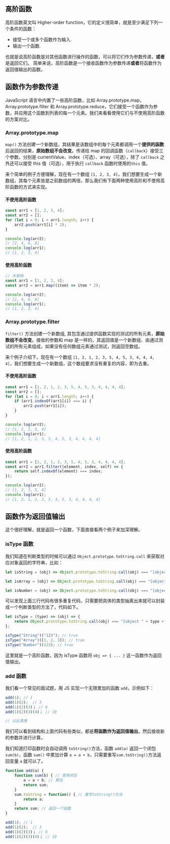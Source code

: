 ## 高阶函数

高阶函数英文叫 Higher-order function，它的定义很简单，就是至少满足下列一个条件的函数：

-   接受一个或多个函数作为输入.
-   输出一个函数.

也就是说高阶函数是对其他函数进行操作的函数，可以将它们作为参数传递，**或者**是返回它们。 简单来说，高阶函数是一个接收函数作为参数传递**或者**将函数作为返回值输出的函数。

## 函数作为参数传递

JavaScript 语言中内置了一些高阶函数，比如 Array.prototype.map，Array.prototype.filter 和 Array.prototype.reduce，它们接受一个函数作为参数，并应用这个函数到列表的每一个元素。我们来看看使用它们与不使用高阶函数的方案对比。

### Array.prototype.map

`map()` 方法创建一个新数组，其结果是该数组中的每个元素都调用一个**提供的函数**后返回的结果，**原始数组不会改变**。传递给 map 的回调函数（`callback`）接受三个参数，分别是 currentValue、index（可选）、array（可选），除了 `callback` 之外还可以接受 this 值（可选），用于执行 `callback` 函数时使用的`this` 值。

来个简单的例子方便理解，现在有一个数组 `[1, 2, 3, 4]`，我们想要生成一个新数组，其每个元素皆是之前数组的两倍，那么我们有下面两种使用高阶和不使用高阶函数的方式来实现。

#### 不使用高阶函数

```js
const arr1 = [1, 2, 3, 4];
const arr2 = [];
for (let i = 0; i < arr1.length; i++) {
    arr2.push(arr1[i] * 2);
}

console.log(arr2);
// [2, 4, 6, 8]
console.log(arr1);
// [1, 2, 3, 4]
```

#### 使用高阶函数

```js
// 木易杨
const arr1 = [1, 2, 3, 4];
const arr2 = arr1.map((item) => item * 2);

console.log(arr2);
// [2, 4, 6, 8]
console.log(arr1);
// [1, 2, 3, 4]
```

### Array.prototype.filter

`filter()` 方法创建一个新数组, 其包含通过提供函数实现的测试的所有元素，**原始数组不会改变**。接收的参数和 map 是一样的，其返回值是一个新数组、由通过测试的所有元素组成，如果没有任何数组元素通过测试，则返回空数组。

来个例子介绍下，现在有一个数组 `[1, 2, 1, 2, 3, 5, 4, 5, 3, 4, 4, 4, 4]`，我们想要生成一个新数组，这个数组要求没有重复的内容，即为去重。

#### 不使用高阶函数

```js
const arr1 = [1, 2, 1, 2, 3, 5, 4, 5, 3, 4, 4, 4, 4];
const arr2 = [];
for (let i = 0; i < arr1.length; i++) {
    if (arr1.indexOf(arr1[i]) === i) {
        arr2.push(arr1[i]);
    }
}

console.log(arr2);
// [1, 2, 3, 5, 4]
console.log(arr1);
// [1, 2, 1, 2, 3, 5, 4, 5, 3, 4, 4, 4, 4]
```

#### 使用高阶函数

```js
const arr1 = [1, 2, 1, 2, 3, 5, 4, 5, 3, 4, 4, 4, 4];
const arr2 = arr1.filter((element, index, self) => {
    return self.indexOf(element) === index;
});

console.log(arr2);
// [1, 2, 3, 5, 4]
console.log(arr1);
// [1, 2, 1, 2, 3, 5, 4, 5, 3, 4, 4, 4, 4]
```

## 函数作为返回值输出

这个很好理解，就是返回一个函数，下面直接看两个例子来加深理解。

### isType 函数

我们知道在判断类型的时候可以通过 `Object.prototype.toString.call` 来获取对应对象返回的字符串，比如：

```js
let isString = (obj) => Object.prototype.toString.call(obj) === "[object String]";

let isArray = (obj) => Object.prototype.toString.call(obj) === "[object Array]";

let isNumber = (obj) => Object.prototype.toString.call(obj) === "[object Number]";
```

可以发现上面三行代码有很多重复代码，只需要把具体的类型抽离出来就可以封装成一个判断类型的方法了，代码如下。

```js
let isType = (type) => (obj) => {
    return Object.prototype.toString.call(obj) === "[object " + type + "]";
};

isType("String")("123"); // true
isType("Array")([1, 2, 3]); // true
isType("Number")(123); // true
```

这里就是一个高阶函数，因为 isType 函数将 `obj => { ... }` 这一函数作为返回值输出。

### add 函数

我们看一个常见的面试题，用 JS 实现一个无限累加的函数 `add`，示例如下：

```js
add(1); // 1
add(1)(2);  // 3
add(1)(2)(3)； // 6
add(1)(2)(3)(4)； // 10

// 以此类推
```

我们可以看到结构和上面代码有些类似，都是**将函数作为返回值输出**，然后接收新的参数并进行计算。

我们知道打印函数时会自动调用 `toString()`方法，函数 `add(a)` 返回一个闭包 `sum(b)`，函数 `sum()` 中累加计算 `a = a + b`，只需要重写`sum.toString()`方法返回变量 `a` 就可以了。

```js
function add(a) {
    function sum(b) { // 使用闭包
    	a = a + b; // 累加
    	return sum;
    }
    sum.toString = function() { // 重写toString()方法
        return a;
    }
    return sum; // 返回一个函数
}

add(1); // 1
add(1)(2);  // 3
add(1)(2)(3)； // 6
add(1)(2)(3)(4)； // 10
```
